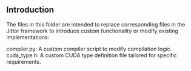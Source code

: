 <!--
 * @Description: 
 * @Author: lusz
 * @Date: 2024-11-26 13:43:30
-->
## Introduction
The files in this folder are intended to replace corresponding files in the Jittor framework to introduce custom functionality or modify existing implementations:

compiler.py: A custom compiler script to modify compilation logic.
cuda_type.h: A custom CUDA type definition file tailored for specific requirements.